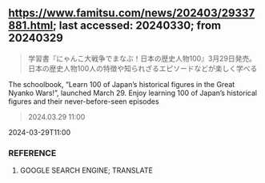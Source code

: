 ## https://www.famitsu.com/news/202403/29337881.html; last accessed: 20240330; from 20240329

> 学習書『にゃんこ大戦争でまなぶ！日本の歴史人物100』3月29日発売。日本の歴史人物100人の特徴や知られざるエピソードなどが楽しく学べる

The schoolbook, “Learn 100 of Japan’s historical figures in the Great Nyanko Wars!”, launched March 29. Enjoy learning 100 of Japan’s historical figures and their never-before-seen episodes

> 2024.03.29 11:00

2024-03-29T11:00

### REFERENCE

1) GOOGLE SEARCH ENGINE; TRANSLATE
